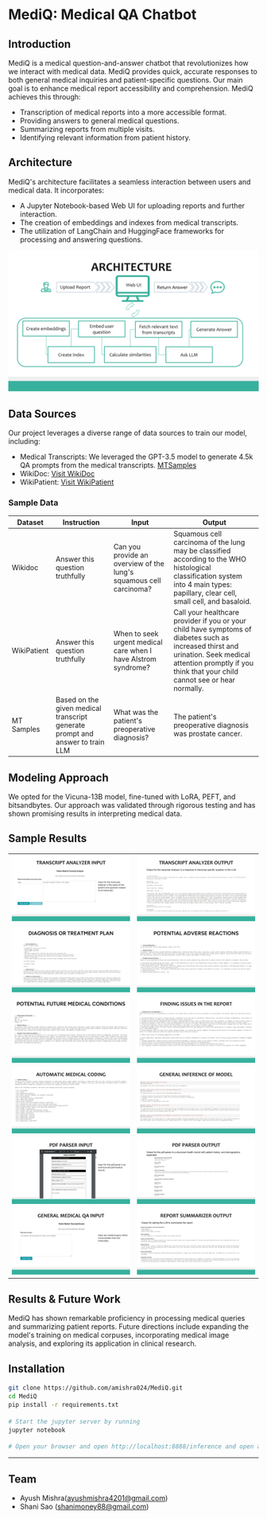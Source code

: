 # MediQ: Medical QA Chatbot

## Introduction
MediQ is a medical question-and-answer chatbot that revolutionizes how we interact with medical data. MediQ provides quick, accurate responses to both general medical inquiries and patient-specific questions. Our main goal is to enhance medical report accessibility and comprehension. MediQ achieves this through:

- Transcription of medical reports into a more accessible format.
- Providing answers to general medical questions.
- Summarizing reports from multiple visits.
- Identifying relevant information from patient history.

## Architecture
MediQ's architecture facilitates a seamless interaction between users and medical data. It incorporates:
- A Jupyter Notebook-based Web UI for uploading reports and further interaction.
- The creation of embeddings and indexes from medical transcripts.
- The utilization of LangChain and HuggingFace frameworks for processing and answering questions.

![MediQ Architecture](image/arch.png)


## Data Sources
Our project leverages a diverse range of data sources to train our model, including:
- Medical Transcripts: We leveraged the GPT-3.5 model to generate 4.5k QA prompts from the medical transcripts. [MTSamples](https://mtsamples.com/)
- WikiDoc: [Visit WikiDoc](https://huggingface.co/datasets/medalpaca/medical_meadow_wikidoc)
- WikiPatient: [Visit WikiPatient](https://huggingface.co/datasets/medalpaca/medical_meadow_wikidoc_patient_information)

### Sample Data

| Dataset     | Instruction                                       | Input                                                                                      | Output                                                                                                                                                           |
|-------------|---------------------------------------------------|--------------------------------------------------------------------------------------------|------------------------------------------------------------------------------------------------------------------------------------------------------------------|
| Wikidoc     | Answer this question truthfully                   | Can you provide an overview of the lung's squamous cell carcinoma?                        | Squamous cell carcinoma of the lung may be classified according to the WHO histological classification system into 4 main types: papillary, clear cell, small cell, and basaloid. |
| WikiPatient | Answer this question truthfully                   | When to seek urgent medical care when I have Alstrom syndrome?                            | Call your healthcare provider if you or your child have symptoms of diabetes such as increased thirst and urination. Seek medical attention promptly if you think that your child cannot see or hear normally.          |
| MT Samples  | Based on the given medical transcript generate prompt and answer to train LLM | What was the patient's preoperative diagnosis?                                            | The patient's preoperative diagnosis was prostate cancer.                                                                                                         |


## Modeling Approach
We opted for the Vicuna-13B model, fine-tuned with LoRA, PEFT, and bitsandbytes. Our approach was validated through rigorous testing and has shown promising results in interpreting medical data.

## Sample Results
<table>
  <tr>
    <td>
      <img src="image/i1.png" alt="Input"/>
    </td>
    <td>
      <img src="image/o1.png" alt="Output"/>
    </td>
  </tr>
  <tr>
    <td>
      <img src="image/i2.png" alt="Input"/>
    </td>
    <td>
      <img src="image/o2.png" alt="Output"/>
    </td>
  </tr>
  <tr>
    <td>
      <img src="image/i3.png" alt="Input"/>
    </td>
    <td>
      <img src="image/o3.png" alt="Output"/>
    </td>
  </tr>
  <tr>
    <td>
      <img src="image/i4.png" alt="Input"/>
    </td>
    <td>
      <img src="image/o4.png" alt="Output"/>
    </td>
  </tr>
  <tr>
    <td>
      <img src="image/i5.png" alt="Input"/>
    </td>
    <td>
      <img src="image/o5.png" alt="Output"/>
    </td>
  </tr>
  <tr>
    <td>
      <img src="image/i6.png" alt="Input"/>
    </td>
    <td>
      <img src="image/o6.png" alt="Output"/>
    </td>
  </tr>
</table>

## Results & Future Work
MediQ has shown remarkable proficiency in processing medical queries and summarizing patient reports. Future directions include expanding the model's training on medical corpuses, incorporating medical image analysis, and exploring its application in clinical research.

## Installation
```bash
git clone https://github.com/amishra024/MediQ.git
cd MediQ
pip install -r requirements.txt

# Start the jupyter server by running
jupyter notebook

# Open your browser and open http://localhost:8888/inference and open a notebook
```

---

## Team
- Ayush Mishra(ayushmishra4201@gmail.com)
- Shani Sao (shanimoney88@gmail.com)
